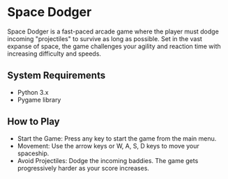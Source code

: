 # Space Dodger

Space Dodger is a fast-paced arcade game where the player must dodge incoming "projectiles" to survive as long as possible. Set in the vast expanse of space, the game challenges your agility and reaction time with increasing difficulty and speeds.

## System Requirements

- Python 3.x
- Pygame library

## How to Play
- Start the Game: Press any key to start the game from the main menu.
- Movement: Use the arrow keys or W, A, S, D keys to move your spaceship.
- Avoid Projectiles: Dodge the incoming baddies. The game gets progressively harder as your score increases.

